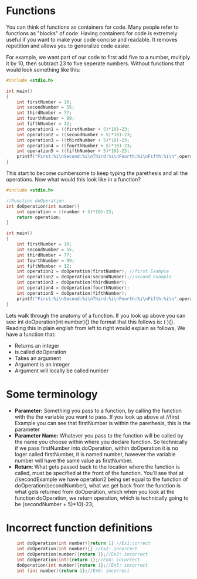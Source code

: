 # Functions
You can think of functions as containers for code. Many people refer to functions as "blocks" of code. Having containers for code is extremely useful if you want to make your code concise and readable. It removes repetition and allows you to generalize code easier.  
  
For example, we want part of our code to first add five to a number, multiply it by 10, then subtract 23 to five seperate numbers. Without functions that would look something like this:
```C
#include <stdio.h>

int main()
{
    int firstNumber = 10;
    int secondNumber = 55;
    int thirdNumber = 77;
    int fourthNumber = 99;
    int fifthNumber = 12;
    int operation1 = ((firstNumber + 5)*10)-23;
    int operation2 = ((secondNumber + 5)*10)-23;
    int operation3 = ((thirdNumber + 5)*10)-23;
    int operation4 = ((fourthNumber + 5)*10)-23;
    int operation5 = ((fifthNumber + 5)*10)-23;
    printf("First:%i\nSecond:%i\nThird:%i\nFourth:%i\nFifth:%i\n",operation1,operation2,operation3,operation4,operation5);
}
```  
  
This start to become cumbersome to keep typing the parethesis and all the operations. Now what would this look like in a function?

```C
#include <stdio.h>

//Function doOperation
int doOperation(int number){
	int operation = ((number + 5)*10)-23;
	return operation; 	
}

int main()
{
    int firstNumber = 10;
    int secondNumber = 55;
    int thirdNumber = 77;
    int fourthNumber = 99;
    int fifthNumber = 12;
    int operation1 = doOperation(firstNumber); //first Example
    int operation2 = doOperation(secondNumber);//second Example
    int operation3 = doOperation(thirdNumber);
    int operation4 = doOperation(fourthNumber);
    int operation5 = doOperation(fifthNumber);
    printf("First:%i\nSecond:%i\nThird:%i\nFourth:%i\nFifth:%i\n",operation1,operation2,operation3,operation4,operation5);
}
```  
  
Lets walk through the anatomy of a function. If you look up above you can see: int doOperation(int number){} the format that this follows is: <returnValue> <functionName>\(<type> <parameterName>\){<CodeToRun>}.  
Reading this in plain english from left to right would explain as follows, We have a function that:
* Returns an integer 
* is called doOperation
* Takes an argument
* Argument is an integer 
* Argument will locally be called number
  
# Some terminology

* **Parameter:** Something you pass to a function, by calling the function with the the variable you want to pass. If you look up above at //first Example you can see that firstNumber is within the parethesis, this is the parameter  
* **Parameter Name:** Whatever you pass to the function will be called by the name you choose within where you declare function. So technically if we pass firstNumber into doOperation, within doOperation it is no loger called firstNumber, it is named number, however the variable number will have the same value as firstNumber.  
* **Return**: What gets passed back to the location where the function is called, must be specified at the front of the function. You'll see that at //secondExample we have operation2 being set equal to the function of doOperation(secondNumber), what we get back from the function is what gets returned from doOperation, which when you look at the function doOperation, we return operation, which is technically going to be (secondNumber + 5)*10)-23;  

# Incorrect function definitions

```C
	int doOperation(int number){return 1} //Ex1:correct
	int doOperation(int number){} //Ex2: incorrect
	int doOperation(number){return 1};//Ex3: incorrect
	int doOperation(int){return 1};//Ex4: incorrect
	doOperation(int number){return 1};//Ex5: incorrect
	int (int number){return 1};//Ex6: incorrect
```
